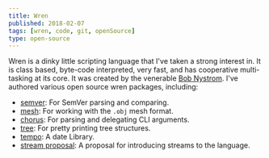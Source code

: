```yaml
---
title: Wren
published: 2018-02-07
tags: [wren, code, git, openSource]
type: open-source
---
```


Wren is a dinky little scripting language that I've taken a strong interest in. It is class based, byte-code interpreted, very fast, and has cooperative multi-tasking at its core. It was created by the venerable [Bob Nystrom][bob]. I've authored various open source wren packages, including:

-   [semver][wrensemver]: For SemVer parsing and comparing.
-   [mesh][wrenmesh]: For working with the `.obj` mesh format.
-   [chorus][wrenchorus]: For parsing and delegating CLI arguments.
-   [tree][wrentree]: For pretty printing tree structures.
-   [tempo][wrentempo]: A date Library.
-   [stream proposal][wrenstreamproposal]: A proposal for introducing streams to the language.

[wren]: http://wren.io
[bob]: http://journal.stuffwithstuff.com/
[wrenmesh]: https://github.com/CodogoFreddie/wren-mesh
[wrenvector]: https://github.com/CodogoFreddie/wren-vector
[wrenstreamproposal]: https://github.com/CodogoFreddie/wren-stream-proposal
[wrenchorus]: https://github.com/CodogoFreddie/wren-chorus
[wrentree]: https://github.com/CodogoFreddie/wren-tree
[wrendeleggate]: https://github.com/CodogoFreddie/wren-deleggate
[wrentempo]: https://github.com/CodogoFreddie/wren-tempo
[wrensemver]: https://github.com/CodogoFreddie/wren-semver
